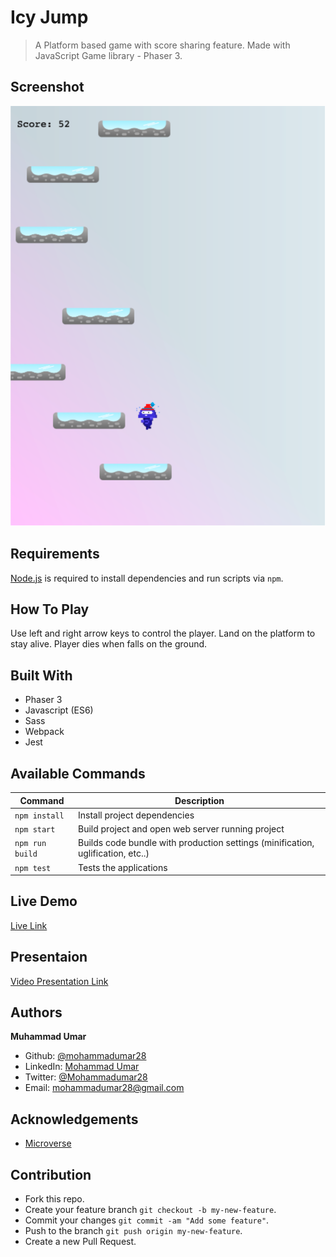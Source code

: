# Icy Jump

> A Platform based game with score sharing feature. Made with JavaScript Game library - Phaser 3.

## Screenshot

![Screenshot](public/screenshot.png)

## Requirements

[Node.js](https://nodejs.org) is required to install dependencies and run scripts via `npm`.

## How To Play

Use left and right arrow keys to control the player. Land on the platform to stay alive. Player dies when falls on the ground.

## Built With

* Phaser 3
* Javascript (ES6)
* Sass
* Webpack
* Jest

## Available Commands

| Command | Description |
|---------|-------------|
| `npm install` | Install project dependencies |
| `npm start` | Build project and open web server running project |
| `npm run build` | Builds code bundle with production settings (minification, uglification, etc..) |
| `npm test` | Tests the applications |

## Live Demo

[Live Link](https://pensive-hopper-fc7d88.netlify.app/)

## Presentaion

[Video Presentation Link](https://www.loom.com/share/2267d2bd2d40453b858eedaaa252322e)

## Authors

**Muhammad Umar**
- Github: [@mohammadumar28](https://github.com/mohammadumar28)
- LinkedIn: [Mohammad Umar](https://www.linkedin.com/in/mohammadumar28/)
- Twitter: [@Mohammadumar28](https://twitter.com/Mohammadumar28)
- Email: [mohammadumar28@gmail.com](mailto:mohammadumar28@gmail.com)

## Acknowledgements

* [Microverse](https://microverse.org)

## Contribution

* Fork this repo.
* Create your feature branch `git checkout -b my-new-feature`.
* Commit your changes `git commit -am "Add some feature"`.
* Push to the branch `git push origin my-new-feature`.
* Create a new Pull Request.
